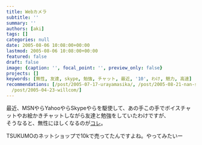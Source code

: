 ```yaml
---
title: Webカメラ
subtitle: ''
summary: ''
authors: [aki]
tags: []
categories: null
date: 2005-08-06 10:08:00+00:00
lastmod: 2005-08-06 10:08:00+00:00
featured: false
draft: false
image: {caption: '', focal_point: '', preview_only: false}
projects: []
keywords: [無性, 友達, skype, 勉強, チャット, 最近, '10', わけ, 魅力, 高速]
recommendations: [/post/2005-07-17-urayamasika/, /post/2005-08-21-nan-sheng-he-chang/,
  /post/2005-04-23-willcom/]
---
```

最近、MSNやらYahooやらSkypeやらを駆使して、あの手この手でボイスチャットやお絵かきチャットしながら友達と勉強をしていたわけですが、  
そうなると、無性にほしくなるのが[コレ](http://www.logicool.co.jp/index.cfm/products/details/JP/JA,CRID=4,CONTENTID=7172)。  
  
TSUKUMOのネットショップで10kで売ってたんですよね。やってみたいー


